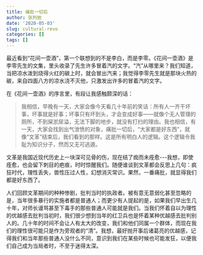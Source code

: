 ```yaml
---
title: 痛批一切后
author: 张列弛
date: '2020-05-03'
slug: cultural-revo
categories: []
tags: []
---
```

最近看到“花间一壶酒”，第一个联想到的不是李白，而是李零。《花间一壶酒》是李零先生的文集，里头收录了先生许多冒着汽的文字。“汽”从哪里来？我们知道，当把凉水泼到烧得火红的碳上时，就会冒出汽来；我觉得李零先生就是那块火热的碳，来自四面八方的凉水浇不灭他，只激发出许多的冒着汽的文字。    

在《花间一壶酒》的序言里，有段让我感触颇深的话：   

> 我相信，早晚有一天，大家会像今天看几十年前的笑话：所有人一齐干坏事，坏事就是好事；坏事只有坏到头，才会变成好事——就像个无人管理的厕所，不到屎淤尿溢，无法下脚的地步，就没有打扫的理由。我也相信，有一天，大家会找到出气泄愤的对象，痛批一切后，“大家都是好东西”，就像“文革”结束后，我们看到的那样。这是所有明白人的逻辑。这个逻辑令我耻为知识分子，然而又无可逃遁。   

文革是我国近现代历史上一块深可见骨的伤，现在结了痂而未痊愈---我想，即使痊愈，也会留下刺目的疤痕，时时惊醒我们。随便谁谈到文革都会反思上几句：疯狂时代，理性丢失，兽性压过人性，幻想消灭常识。果然，一番痛批，就显得我们都是好东西了。   

人们回顾文革期间的种种惨剧，批判当时的执政者。被有意无意弱化甚至忽略的是，当年很多暴行的实施者都是普通人；而更少有人提起的是，如果我们早出生几十年，对师长谩骂甚至下毒手的那些普通人可能就是我们。当我们怀着自以为理性的优越感去批判当初时，我们很少想到当年的红卫兵也是怀着某种优越感去批判别人的。几十年的时间不会让人有太大的改变，我们和他们同属一个群体，而现在我们的理性很可能只是作为旁观者的“清”。我想，最好抛开事后诸葛亮的优越感，记得我们和当年那些普通人没什么不同，意识到我们在某些时候也可能发狂，以便我们自己成为当局者时，不至于迷得太深。      


